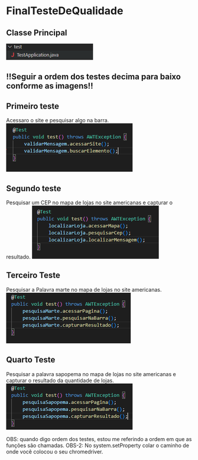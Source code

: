 # FinalTesteDeQualidade

## Classe Principal
![img](/TQS/TrabFinal/imgs/class_teste.png)


## !!Seguir a ordem dos testes decima para baixo conforme as imagens!!

## Primeiro teste
Acessaro o site e pesquisar algo na barra.
![img](/TQS/TrabFinal/imgs/Teste_F.png)

## Segundo teste
Pesquisar um CEP no mapa de lojas no site americanas e capturar o resultado.
![img](/TQS/TrabFinal/imgs/Teste_1.png)


## Terceiro Teste
Pesquisar a Palavra marte no mapa de lojas no site americanas.
![img](/TQS/TrabFinal/imgs/Teste_marte.png)

## Quarto Teste
Pesquisar a palavra sapopema no mapa de lojas no site americanas e capturar o resultado da quantidade de lojas.
![img](/TQS/TrabFinal/imgs/Teste_Sapopema.png)

OBS: quando digo ordem dos testes, estou me referindo a ordem em que as funções são chamadas.
OBS-2: No system.setProperty colar o caminho  de onde você colocou o seu chromedriver.


